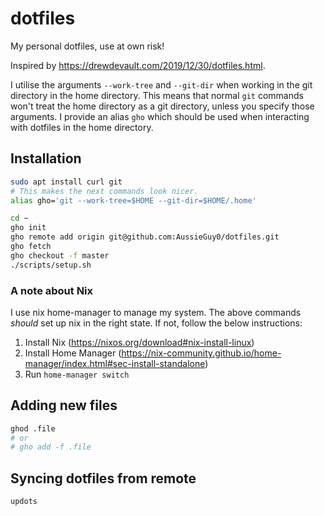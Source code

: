 # dotfiles
My personal dotfiles, use at own risk!

Inspired by https://drewdevault.com/2019/12/30/dotfiles.html.

I utilise the arguments `--work-tree` and `--git-dir` when working in the git directory in the home
directory. This means that normal `git` commands won't treat the home directory as a git directory,
unless you specify those arguments. I provide an alias `gho` which should be used when interacting
with dotfiles in the home directory.

## Installation
```sh
sudo apt install curl git
# This makes the next commands look nicer.
alias gho='git --work-tree=$HOME --git-dir=$HOME/.home'

cd ~
gho init
gho remote add origin git@github.com:AussieGuy0/dotfiles.git
gho fetch
gho checkout -f master
./scripts/setup.sh
```

### A note about Nix
I use nix home-manager to manage my system.
The above commands *should* set up nix in the right state.
If not, follow the below instructions:

1. Install Nix (https://nixos.org/download#nix-install-linux)
2. Install Home Manager
   (https://nix-community.github.io/home-manager/index.html#sec-install-standalone)
3. Run `home-manager switch`


## Adding new files
```sh
ghod .file
# or
# gho add -f .file
```

## Syncing dotfiles from remote
```sh
updots
```
